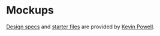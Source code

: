 # Mockups

[Design specs](https://xd.adobe.com/spec/3bcaad42-bd8a-415e-6274-08b282cfb769-4dfb/) and [starter files](https://github.com/kevin-powell/reponsive-web-design-bootcamp) are provided by [Kevin Powell](https://github.com/kevin-powell).
